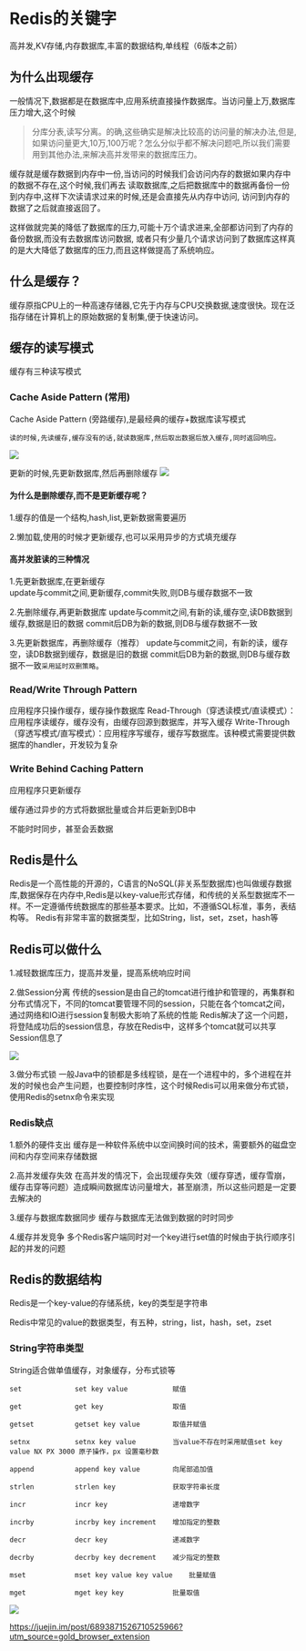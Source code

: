 # Redis的关键字

高并发,KV存储,内存数据库,丰富的数据结构,单线程（6版本之前）


## 为什么出现缓存
一般情况下,数据都是在数据库中,应用系统直接操作数据库。当访问量上万,数据库压力增大,这个时候


>分库分表,读写分离。的确,这些确实是解决比较高的访问量的解决办法,但是,如果访问量更大,10万,100万呢？怎么分似乎都不解决问题吧,所以我们需要用到其他办法,来解决高并发带来的数据库压力。


缓存就是缓存数据到内存中一份,当访问的时候我们会访问内存的数据如果内存中的数据不存在,这个时候,我们再去
读取数据库,之后把数据库中的数据再备份一份到内存中,这样下次读请求过来的时候,还是会直接先从内存中访问,
访问到内存的数据了之后就直接返回了。


这样做就完美的降低了数据库的压力,可能十万个请求进来,全部都访问到了内存的备份数据,而没有去数据库访问数据,
或者只有少量几个请求访问到了数据库这样真的是大大降低了数据库的压力,而且这样做提高了系统响应。




## 什么是缓存？
缓存原指CPU上的一种高速存储器,它先于内存与CPU交换数据,速度很快。现在泛指存储在计算机上的原始数据的复制集,便于快速访问。



## 缓存的读写模式

缓存有三种读写模式


### Cache Aside Pattern (常用)

Cache Aside Pattern (旁路缓存),是最经典的缓存+数据库读写模式

`读的时候,先读缓存,缓存没有的话,就读数据库,然后取出数据后放入缓存,同时返回响应。`

![](https://img2020.cnblogs.com/blog/1231979/202011/1231979-20201115221432339-1110952946.png)


更新的时候,先更新数据库,然后再删除缓存
![](https://img2020.cnblogs.com/blog/1231979/202011/1231979-20201115222447070-640301574.png)


#### 为什么是删除缓存,而不是更新缓存呢？

1.缓存的值是一个结构,hash,list,更新数据需要遍历

2.懒加载,使用的时候才更新缓存,也可以采用异步的方式填充缓存


#### 高并发脏读的三种情况
1.先更新数据库,在更新缓存  
    update与commit之间,更新缓存,commit失败,则DB与缓存数据不一致


2.先删除缓存,再更新数据库
    update与commit之间,有新的读,缓存空,读DB数据到缓存,数据是旧的数据
commit后DB为新的数据,则DB与缓存数据不一致


3.先更新数据库，再删除缓存（推荐）
    update与commit之间，有新的读，缓存空，读DB数据到缓存，数据是旧的数据
commit后DB为新的数据,则DB与缓存数据不一致`采用延时双删策略`。



### Read/Write Through Pattern
应用程序只操作缓存，缓存操作数据库
Read-Through（穿透读模式/直读模式）：应用程序读缓存，缓存没有，由缓存回源到数据库，并写入缓存
Write-Through（穿透写模式/直写模式）：应用程序写缓存，缓存写数据库。该种模式需要提供数据库的handler，开发较为复杂




### Write Behind Caching Pattern
应用程序只更新缓存

缓存通过异步的方式将数据批量或合并后更新到DB中

不能时时同步，甚至会丢数据




## Redis是什么
Redis是一个高性能的开源的，C语言的NoSQL(非关系型数据库)也叫做缓存数据库,数据保存在内存中,Redis是以key-value形式存储，和传统的关系型数据库不一样。不一定遵循传统数据库的那些基本要求。比如，不遵循SQL标准，事务，表结构等。
Redis有非常丰富的数据类型，比如String，list，set，zset，hash等



## Redis可以做什么
1.减轻数据库压力，提高并发量，提高系统响应时间

2.做Session分离
    传统的session是由自己的tomcat进行维护和管理的，再集群和分布式情况下，不同的tomcat要管理不同的session，只能在各个tomcat之间，通过网络和IO进行session复制极大影响了系统的性能
Redis解决了这一个问题，将登陆成功后的session信息，存放在Redis中，这样多个tomcat就可以共享Session信息了    

![](https://img2020.cnblogs.com/blog/1231979/202011/1231979-20201115225103914-216092337.png)

    
    
3.做分布式锁
一般Java中的锁都是多线程锁，是在一个进程中的，多个进程在并发的时候也会产生问题，也要控制时序性，这个时候Redis可以用来做分布式锁，使用Redis的setnx命令来实现


### Redis缺点
1.额外的硬件支出
缓存是一种软件系统中以空间换时间的技术，需要额外的磁盘空间和内存空间来存储数据


2.高并发缓存失效
在高并发的情况下，会出现缓存失效（缓存穿透，缓存雪崩，缓存击穿等问题）造成瞬间数据库访问量增大，甚至崩溃，所以这些问题是一定要去解决的


3.缓存与数据库数据同步
缓存与数据库无法做到数据的时时同步


4.缓存并发竞争
多个Redis客户端同时对一个key进行set值的时候由于执行顺序引起的并发的问题



## Redis的数据结构
Redis是一个key-value的存储系统，key的类型是字符串

Redis中常见的value的数据类型，有五种，string，list，hash，set，zset


### String字符串类型
String适合做单值缓存，对象缓存，分布式锁等

```
set             set key value           赋值

get             get key                 取值

getset          getset key value	    取值并赋值

setnx           setnx key value         当value不存在时采用赋值set key value NX PX 3000 原子操作，px 设置毫秒数

append          append key value        向尾部追加值

strlen          strlen key	            获取字符串长度

incr            incr key	            递增数字

incrby          incrby key increment	增加指定的整数

decr            decr key	            递减数字

decrby          decrby key decrement	减少指定的整数

mset            mset key value key value	批量赋值

mget            mget key key	        批量取值
```
![](https://img2020.cnblogs.com/blog/1231979/202011/1231979-20201117091554948-1592297842.png)

https://juejin.im/post/6893871526710525966?utm_source=gold_browser_extension